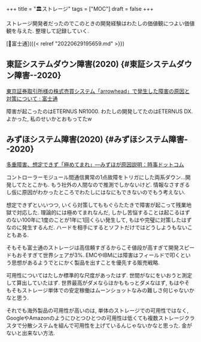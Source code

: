 +++
title = "🏛ストレージ"
tags = ["MOC"]
draft = false
+++

ストレージ開発者だったのでこのときの開発経験はわたしの価値観につよい価値観を与えた. 整理して記録していく.

[🔖富士通]({{< relref "20220629195659.md" >}})


## 東証システムダウン障害(2020) {#東証システムダウン障害--2020}

[東京証券取引所様の株式売買システム「arrowhead」で発生した障害の原因と対策について : 富士通](https://pr.fujitsu.com/jp/news/2020/10/19-2.html)

障害が起こったのはETERNUS NR1000. わたしの開発してたのはETERNUS DX. よかった, 私のせいかとおもってたw


## みずほシステム障害(2020) {#みずほシステム障害--2020}

[多重障害、想定できず「極めてまれ」―みずほが原因説明：時事ドットコム](https://www.jiji.com/jc/article?k=2021100801177&g=eco)

コントローラーモジュール間通信異常の1点故障をトリガにした両系ダウン...開発してたとこかも. もう社外の人間なので推測でしかないけど. 情報なさすぎるし仮に原因がわかったところでわたしにはなにもできないのでもう考えない.

想定できずといいつつ, いくら対策してももぐらたたきで障害が起こって残業地獄で対応した. 理論的には極めてまれなんだ, しかし苦悩することは起こるはずのない100年に1度のことが1年に1回くらい発生して, もはや完璧に対策したはずなのに発生するんだ. ハードを相手にするとソフトだけではどうしようもないこともある.

そもそも富士通のストレージは高信頼すぎるからこそ値段が高すぎて開発スピードもおそすぎて世界シェアが3%. EMCやIBMには障害はフィールドで叩くという思想があるようでとにかく製品を出すことを優先する販売戦略.

可用性についてはたしか標準的な尺度があったはず. 世間がなにをいおうと測定して算出していたはず. 世界最高がダメならほかももっとダメなはず, もはやそもそもストレージ単体での安定稼働はムーンショットなみの難しさ何じゃないかなと思う.

それでも海外製品の可用性が高いのは, 単体のストレージでの可用性ではなく, GoogleやAmazonのようにひとつひとつの可用性は低くても複数ストレージクラスタで分散システムを組んで可用性を上げているんじゃないかなと思った. 金がないと出来ない方法.
